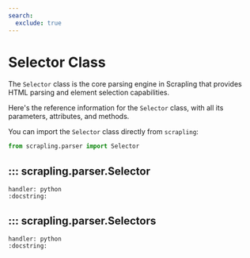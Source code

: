 ```yaml
---
search:
  exclude: true
---
```


# Selector Class

The `Selector` class is the core parsing engine in Scrapling that provides HTML parsing and element selection capabilities.

Here's the reference information for the `Selector` class, with all its parameters, attributes, and methods.

You can import the `Selector` class directly from `scrapling`:

```python
from scrapling.parser import Selector
```

## ::: scrapling.parser.Selector
    handler: python
    :docstring:

## ::: scrapling.parser.Selectors
    handler: python
    :docstring:

